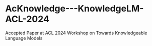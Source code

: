 # AcKnowledge---KnowledgeLM-ACL-2024
Accepted Paper at ACL 2024 Workshop on Towards Knowledgeable Language Models
